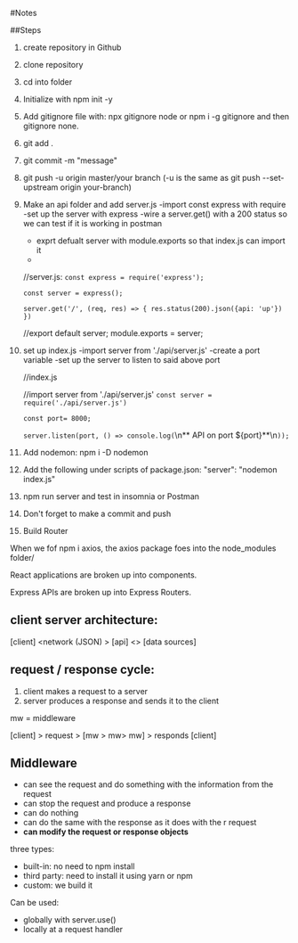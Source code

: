 #Notes

##Steps

1. create repository in Github
2. clone repository
3. cd into folder
4. Initialize with npm init -y
5. Add gitignore file with: npx gitignore node or npm i -g gitignore and then gitignore none.
6. git add .
7. git commit -m "message"
8. git push -u origin master/your branch (-u is the same as git push --set-upstream origin your-branch)
9. Make an api folder and add server.js
    -import const express with require
    -set up the server with express
    -wire a server.get() with a 200 status so we can test if it is working in postman
    - exprt defualt server with module.exports so that index.js can import it
    -
    //server.js:
    `const express = require('express');`

    `const server = express();`

    `server.get('/', (req, res) => {
        res.status(200).json({api: 'up'})
    })`

    //export default server;
    module.exports = server;

10. set up index.js
    -import server from './api/server.js'
    -create a port variable
    -set up the server to listen to said above port

    //index.js

    //import server from './api/server.js'
    `const server = require('./api/server.js')`

    `const port= 8000;`

    `server.listen(port, () => console.log(`\n** API on port ${port}**\n`));`

11. Add nodemon: npm i -D nodemon
12. Add the following under scripts of package.json:
    "server": "nodemon index.js"
13. npm run server and test in insomnia or Postman
14. Don't forget to make a commit and push
15. Build Router

When we fof npm i axios, the axios package foes into the node_modules folder/

React applications are broken up into components.

Express APIs are broken up into Express Routers.


## client server architecture:

[client] <network (JSON) > [api] <> [data sources]


## request / response cycle:

1. client makes a request to a server
2. server produces a response and sends it to the client

mw = middleware

[client] > request > [mw > mw> mw] > responds [client]

## Middleware

- can see the request and do something with the information   from the request
- can stop the request and produce a response
- can do nothing
- can do the same with the response as it does with the   r   request
- **can modify the request or response objects**

three types:

- built-in: no need to npm install
- third party: need to install it using yarn or npm
- custom: we build it

Can be used:

- globally with server.use()
- locally at a request handler